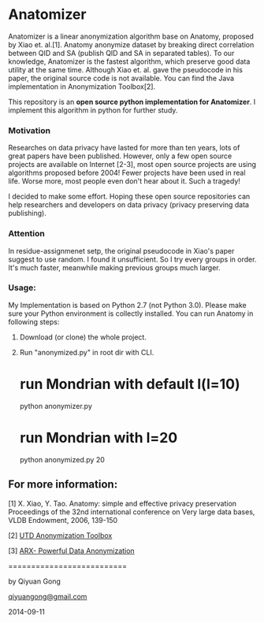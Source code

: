 # Anatomizer

Anatomizer is a linear anonymization algorithm base on Anatomy, proposed by Xiao et. al.[1]. Anatomy anonymize dataset by breaking direct correlation between QID and SA (publish QID and SA in separated tables). To our knowledge, Anatomizer is the fastest algorithm, which preserve good data utility at the same time. Although Xiao et. al. gave the pseudocode in his paper, the original source code is not available. You can find the Java implementation in Anonymization Toolbox[2].

This repository is an **open source python implementation for Anatomizer**. I implement this algorithm in python for further study.



### Motivation

Researches on data privacy have lasted for more than ten years, lots of great papers have been published. However, only a few open source projects are available on Internet [2-3], most open source projects are using algorithms proposed before 2004! Fewer projects have been used in real life. Worse more, most people even don't hear about it. Such a tragedy! 

I decided to make some effort. Hoping these open source repositories can help researchers and developers on data privacy (privacy preserving data publishing).



### Attention

In residue-assignmenet setp, the original pseudocode in Xiao's paper suggest to use random. I found it unsufficient. So I try every groups in order. It's much faster, meanwhile making previous groups much larger.



### Usage:

My Implementation is based on Python 2.7 (not Python 3.0). Please make sure your Python environment is collectly installed. You can run Anatomy in following steps: 

1) Download (or clone) the whole project. 

2) Run "anonymized.py" in root dir with CLI.



	# run Mondrian with default l(l=10)

	python anonymizer.py 

	

	# run Mondrian with l=20

	python anonymized.py 20



## For more information:

[1] X. Xiao, Y. Tao. Anatomy: simple and effective privacy preservation Proceedings of the 32nd international conference on Very large data bases, VLDB Endowment, 2006, 139-150 

[2] [UTD Anonymization Toolbox](http://cs.utdallas.edu/dspl/cgi-bin/toolbox/index.php?go=home)

[3] [ARX- Powerful Data Anonymization](https://github.com/arx-deidentifier/arx)

==========================

by Qiyuan Gong

qiyuangong@gmail.com

2014-09-11